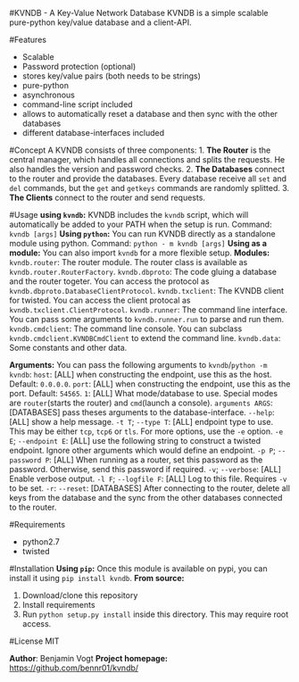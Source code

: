 #KVNDB - A Key-Value Network Database
KVNDB is a simple scalable pure-python key/value database and a client-API.

#Features
- Scalable
- Password protection (optional)
- stores key/value pairs (both needs to be strings)
- pure-python
- asynchronous
- command-line script included
- allows to automatically reset a database and then sync with the other databases
- different database-interfaces included

#Concept
A KVNDB consists of three components:
    1. **The Router** is the central manager, which handles all connections and splits the requests.
        He also handles the version and password checks.
    2. **The Databases** connect to the router and provide the databases.
        Every database receive all `set` and `del` commands, but the `get` and `getkeys` commands are randomly splitted.
    3. **The Clients** connect to the router and send requests.


#Usage
**using `kvndb`:**
    KVNDB includes the `kvndb` script, which will automatically be added to your PATH when the setup is run.
    Command: `kvndb [args]`
**Using `python`:**
    You can run KVNDB directly as a standalone module using python.
    Command: `python - m kvndb [args]`
**Using as a module:**
    You can also import `kvndb` for a more flexible setup.
    **Modules:**
        `kvndb.router`: The router module. The router class is available as `kvndb.router.RouterFactory`.
        `kvndb.dbproto`: The code gluing a database and the router togeter. You can access the protocol as `kvndb.dbproto.DatabaseClientProtocol`.
        `kvndb.txclient`: The KVNDB client for twisted. You can access the client protocal as `kvndb.txclient.ClientProtocol`.
        `kvndb.runner`: The command line interface. You can pass some arguments to `kvndb.runner.run` to parse and run them.
        `kvndb.cmdclient`: The command line console. You can subclass `kvndb.cmdclient.KVNDBCmdClient` to extend the command line.
        `kvndb.data`: Some constants and other data.

**Arguments:**
You can pass the following arguments to `kvndb`/`python -m kvndb`:
    `host`: [ALL] when constructing the endpoint, use this as the host. Default: `0.0.0.0`.
    `port`: [ALL] when constructing the endpoint, use this as the port. Default: `54565`.
    `1`: [ALL] What mode/database to use. Special modes are `router`(starts the router) and `cmd`(launch a console).
    `arguments ARGS`: [DATABASES] pass theses arguments to the database-interface.
    `--help`: [ALL] show a help message.
    `-t T`; `--type T`: [ALL] endpoint type to use. This may be either `tcp`, `tcp6` or `tls`. For more options, use the `-e` option.
    `-e E`; `--endpoint E`: [ALL] use the following string to construct a twisted endpoint. Ignore other arguments which would define an endpoint.
    `-p P`; `--password P`: [ALL] When running as a router, set this password as the password. Otherwise, send this password if required.
    `-v`; `--verbose`: [ALL] Enable verbose output.
    `-l F`; `--logfile F`: [ALL] Log to this file. Requires `-v` to be set.
    `-r`: `--reset`: [DATABASES] After connecting to the router, delete all keys from the database and the sync from the other databases connected to the router.
    
    

#Requirements
- python2.7
- twisted

#Installation
**Using `pip`:**
Once this module is available on pypi, you can install it using `pip install kvndb`.
**From source:**
1. Download/clone this repository
2. Install requirements
3. Run `python setup.py install` inside this directory. This may require root access.

#License
MIT


**Author**: Benjamin Vogt
**Project homepage:** https://github.com/bennr01/kvndb/
